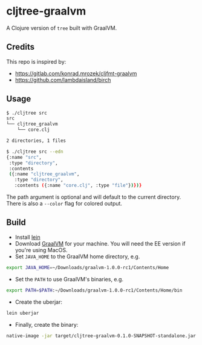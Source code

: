 
# cljtree-graalvm

A Clojure version of `tree` built with GraalVM.

## Credits

This repo is inspired by:

- https://gitlab.com/konrad.mrozek/cljfmt-graalvm
- https://github.com/lambdaisland/birch

## Usage

```sh
$ ./cljtree src
src
└── cljtree_graalvm
    └── core.clj

2 directories, 1 files

$ ./cljtree src --edn
{:name "src",
 :type "directory",
 :contents
 ({:name "cljtree_graalvm",
   :type "directory",
   :contents ({:name "core.clj", :type "file"})})}
```

The path argument is optional and will default to the current directory. There
is also a `--color` flag for colored output.

## Build

- Install [lein](https://leiningen.org/)
- Download [GraalVM](http://www.graalvm.org/downloads/) for your machine. You will need the EE version if you're using MacOS.
- Set `JAVA_HOME` to the GraalVM home directory, e.g.

```sh
export JAVA_HOME=~/Downloads/graalvm-1.0.0-rc1/Contents/Home
```
    
- Set the `PATH` to use GraalVM's binaries, e.g.

```sh
export PATH=$PATH:~/Downloads/graalvm-1.0.0-rc1/Contents/Home/bin
```

- Create the uberjar:

```sh
lein uberjar
```

- Finally, create the binary:

``` sh
native-image -jar target/cljtree-graalvm-0.1.0-SNAPSHOT-standalone.jar -H:Name="cljtree" -H:+ReportUnsupportedElementsAtRuntime
```
